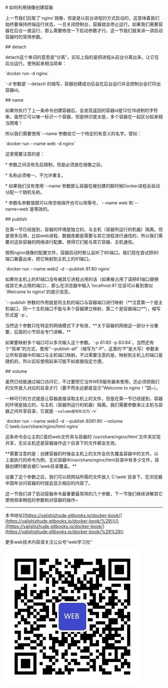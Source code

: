 \# 如何利用镜像创建容器

上一节我们拉取了\`nginx\`镜像，但是是以前台进程的方式启动的，这意味着我们始终要保持终端运行状态，一旦关闭控制台，容器就会停止运行。如果我们需要容器在后台一直运行，那么需要修改一下启动参数才行。这一节我们就来讲一讲启动容器时的常用参数。

\#\# detach

detach这个单词的意思是“分离”，实际上指的是把进程从前台分离出来，让它在后台运行。使用起来相当简单：



\`docker run -d nginx\`



\`-d\`参数是\`--detach\`的缩写，容器创建成功后会在后台运行并且控制台会打印出容器id。

\#\# name

如果你执行了上一条命令创建容器后，会发现返回的容器id是12位16进制的字符串。虽然它可以唯一标识一个容器，但是辨识度太低，多个容器在一起区分起来相当困难！

所以我们需要使用\`--name\`参数给它一个特定的有意义的名字。譬如：



\`docker run --name web -d nginx\`



这里需要注意的是：

\* 参数之间没有先后限制，但是必须放在镜像之前。

\* 名称必须唯一，不允许重复。

\* 如果我们没有使用\`--name\`参数那么容器在被创建的额时候Docker进程会自动分配一个随机名称。

\* 参数名参数值既可以用空格隔开也可以用等号，\`--name web\`和\`--name=web\`是等效的。



\#\# publish

在第一节已经提到，容器的环境是独立的，与主机（容器所运行的机器）隔离。但是很多应用，比如web进程、数据库都是需要与其它进程进行通信的，所以我们需要对这些容器的网络进行配置，使得它们能与其它容器、主机通信。

按照nginx镜像的配置文件，容器启动时默认监听了80端口。我们现在尝试把80端口暴露出来，把它映射到主机上的81端口。

\`docker run --name web2 -d --publish 81:80 nginx\`

如果你主机上的81端口没有被其它进程占用的话（如果被占用了请把81端口替换成其它未占用的端口），那么在浏览器中输入\`localhost:81\`应该可以看到类似\`Welcome to nginx!\`的提示信息。

\`--publish\`参数的作用就是将主机的端口与容器端口进行映射（\*\*注意第一个是主机端口，同一个主机端口不能与多个容器建立映射，第二个是容器端口\*\*），缩写形式是\`-p\`。

当然这个参数只在特定的网络模式下才有效，\*\*关于容器的网络这一部分十分重要，后面的小节将会专门讲解。\*\*

如果要映射多个端口可以多次输入这个参数。\`-p 81:80 -p 83:84\`。当然还有个“简单”的方式，使用“--publish-all”（缩写为“-P”，这里的“P”是大写）参数来让所有容器中的端口与主机端口映射。不过需要注意的是，映射到主机上的端口是随机的，所以实际使用起来可能不如直接指定方便。

\#\# volume

虽然已经能通过端口访问它，不过要把它当作WEB服务器来使用，还必须把我们的文件放入对应的目录才行（要不然永远都是显示“Welcome to nginx！”囧~）。

一种可行的方式就是让容器直接读取主机上的文件，但是在第一节已经提到，容器的环境是独立的，与主机（容器所运行的机器）隔离。我们需要参数来让主机与容器之间共享目录，它就是`--volume缩写形式为`\`-v\`

\`docker run --name web3 -d --publish 8081:80 --volume C:\web:/usr/share/nginx/html nginx\`

这条命令会让主机C盘的web文件夹与容器的\`/usr/share/nginx/html\`文件夹实现共享，无论主机还是容器操作这个目录下的文件都会生效。

\*\*需要注意的是：创建容器的时候会主机上的文件会优先覆盖容器中的文件。以上面执行的命令为例，无论容器中/usr/share/nginx/html目录中有多少文件，容器创建时都会被C:\web目录覆盖。\*\*

设置了这个参数之后，我们可以把网站所需的文件放入\`C:\web\`目录下，在浏览器中国年访问容器的时就会显示相应的内容了。

这一节我们讲了启动容器命令最重要最常用的几个参数，下一节我们继续讲解其它使用频率稍低的参数和对容器的操作~

---

本书地址\[[https://yalishizhude.gitbooks.io/docker-book/](https://yalishizhude.gitbooks.io/docker-book/%29\)\]\([https://yalishizhude.gitbooks.io/docker-book/](https://yalishizhude.gitbooks.io/docker-book/%29%29\)

更多web技术内容请关注公众号“web学习社”

![](/assets/webclub.jpg)

